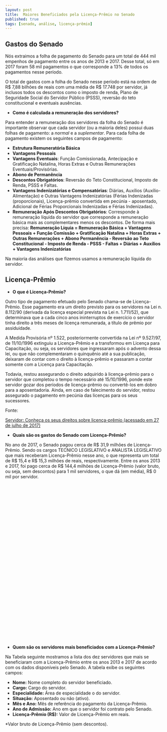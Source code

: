 ```yaml
---
layout: post
title:  Maiores Beneficiados pela Licença-Prêmio no Senado
published: true
tags: [senado, análise, licença-prêmio]
---
```







## Gastos do Senado

Nós extraimos a folha de pagamento do Senado para um total de 444 mil empenhos de pagamento entre os anos de 2013 e 2017. Desse total, só em 2017 foram 58 mil pagamentos o que corresponde a 13% de todos os pagamentos nesse período.

O total de gastos com a folha do Senado nesse período está na ordem de R$ 7,88 bilhões de reais com uma média de R$ 17.748 por servidor, já inclusos todos os descontos como o imposto de renda, Plano de Seguridade Social do Servidor Público (PSSS), reversão do teto constitucional e eventuais ausências.

* **Como é calculada a remuneração dos servidores?**

Para entender a remuneração dos servidores da folha do Senado é importante observar que cada servidor (ou a maioria deles) possui duas folhas de pagamento: a *normal* e a *suplementar*. Para cada folha de pagamento existem os seguintes campos de pagamento:

- **Estrutura Remuneratória Básica**
- **Vantagens Pessoais**
- **Vantagens Eventuais**: Função Comissionada, Antecipação e Gratificação Natalina, Horas Extras e Outras Remunerações Eventuais/Provisórias.
- **Abono de Permanência**
- **Descontos Obrigatórios**: Reversão do Teto Constitucional, Imposto de Renda, PSSS e Faltas.
- **Vantagens Indenizatórias e Compensatórias**: Diárias, Auxílios (Auxílio-Alimentação) e Outras Vantagens Indenizatórias (Férias Indenizadas (proporcionais), Licença-prêmio convertida em pecúnia - aposentado, Adicional de Férias Proporcionais Indenizadas e Férias Indenizadas).
- **Remuneração Após Descontos Obrigatórios**: Corresponde à remuneração líquida do servidor que corresponde a remuneração básica mais as complementares menos os descontos. De forma mais precisa:
**Remuneração Líquia = Remuneração Básica + Vantagens Pessoais + Função Comissão + Gratificação Natalina + Horas Extras + Outras Remunerações + Abono Permanência - Reversão ao Teto Constitucional - Imposto de Renda - PSSS - Faltas + Diárias + Auxílios + Vantagens Indenizatórias**

Na maioria das análises que fizemos usamos a remuneração líquida do servidor.







## Licença-Prêmio

* **O que é Licença-Prêmio?**

Outro tipo de pagamento efetuado pelo Senado chama-se de Licença-Prêmio. Esse pagamento era um direito previsto para os servidores na Lei n. 8.112/90 (derivada da licença especial prevista na Lei n. 1.711/52), que determinava que a cada cinco anos ininterruptos de exercício o servidor tinha direito a três meses de licença remunerada, a título de prêmio por assiduidade.

A Medida Provisória nº 1.522, posteriormente convertida na Lei nº 9.527/97, de 11/10/1996 extinguiu a Licença-Prêmio e a transformou em Licença para Capacitação, ou seja, os servidores que ingressaram após o advento dessa lei, ou que não complementaram o quinquênio até a sua publicação, deixaram de contar com o direito à licença-prêmio e passaram a contar somente com a Licença para Capacitação.

Todavia, restou assegurando o direito adquirido à licença-prêmio para o servidor que completou o tempo necessário até 15/10/1996, ponde este servidor gozar dos períodos de licença-prêmio ou convertê-los em dobro para a aposentadoria. Ainda, em caso de falecimento do servidor, restou assegurado o pagamento em pecúnia das licenças para os seus sucessores.

Fonte:

[Servidor: Conheça os seus direitos sobre licença-prêmio (acessado em 27 de julho de 2017)](https://sindjufe-go.jusbrasil.com.br/noticias/100639807/servidor-conheca-os-seus-direitos-sobre-licenca-premio)

* **Quais são os gastos do Senado com Licença-Prêmio?**



No ano de 2017, o Senado pagou cerca de R$ 31,9 milhões de Licença-Prêmio. Sendo os cargos TECNICO LEGISLATIVO e ANALISTA LEGISLATIVO que mais receberam Licença-Prêmio nesse ano, o que representa um total de R$ 15,4 e R$ 15,3 milhões de reais, respectivamente. Entre os anos 2013 e 2017, foi pago cerca de R$ 144,4 milhões de Licença-Prêmio (valor bruto, ou seja, sem descontos) para 1 mil servidores, o que dá (em média), R$ 0 mil por servidor.

<!--html_preserve--><div id="htmlwidget-389516120e055e3c8862" style="width:100%;height:500px;" class="highchart html-widget"></div>
<script type="application/json" data-for="htmlwidget-389516120e055e3c8862">{"x":{"hc_opts":{"title":{"text":null},"yAxis":{"title":{"text":"Milhões de Reais"},"type":"linear"},"credits":{"enabled":false},"exporting":{"enabled":false},"plotOptions":{"series":{"turboThreshold":0,"showInLegend":true,"marker":{"enabled":true}},"treemap":{"layoutAlgorithm":"squarified"},"bubble":{"minSize":5,"maxSize":25},"scatter":{"marker":{"symbol":"circle"}}},"annotationsOptions":{"enabledButtons":false},"tooltip":{"delayForDisplay":10},"series":[{"name":"ANALISTA LEGISLATIVO","data":[{"cargo":"ANALISTA LEGISLATIVO","remuneracao":67.47244254,"data":"Todos os Anos","y":67.47244254,"name":"Todos os Anos"},{"cargo":"ANALISTA LEGISLATIVO","remuneracao":15.26593522,"data":"2017","y":15.26593522,"name":"2017"}],"type":"column"},{"name":"AUXILIAR LEGISLATIVO","data":[{"cargo":"AUXILIAR LEGISLATIVO","remuneracao":1.58311243,"data":"Todos os Anos","y":1.58311243,"name":"Todos os Anos"},{"cargo":"AUXILIAR LEGISLATIVO","remuneracao":0.28609771,"data":"2017","y":0.28609771,"name":"2017"}],"type":"column"},{"name":"CONSULTOR LEGISLATIVO","data":[{"cargo":"CONSULTOR LEGISLATIVO","remuneracao":3.85089147,"data":"Todos os Anos","y":3.85089147,"name":"Todos os Anos"},{"cargo":"CONSULTOR LEGISLATIVO","remuneracao":0.90597383,"data":"2017","y":0.90597383,"name":"2017"}],"type":"column"},{"name":"TECNICO LEGISLATIVO","data":[{"cargo":"TECNICO LEGISLATIVO","remuneracao":71.47305639,"data":"Todos os Anos","y":71.47305639,"name":"Todos os Anos"},{"cargo":"TECNICO LEGISLATIVO","remuneracao":15.44388177,"data":"2017","y":15.44388177,"name":"2017"}],"type":"column"}],"xAxis":{"type":"category","title":{"text":"Cargo"}}},"theme":{"chart":{"backgroundColor":"transparent"}},"conf_opts":{"global":{"Date":null,"VMLRadialGradientURL":"http =//code.highcharts.com/list(version)/gfx/vml-radial-gradient.png","canvasToolsURL":"http =//code.highcharts.com/list(version)/modules/canvas-tools.js","getTimezoneOffset":null,"timezoneOffset":0,"useUTC":true},"lang":{"contextButtonTitle":"Chart context menu","decimalPoint":".","downloadJPEG":"Download JPEG image","downloadPDF":"Download PDF document","downloadPNG":"Download PNG image","downloadSVG":"Download SVG vector image","drillUpText":"Back to {series.name}","invalidDate":null,"loading":"Loading...","months":["January","February","March","April","May","June","July","August","September","October","November","December"],"noData":"No data to display","numericSymbols":["k","M","G","T","P","E"],"printChart":"Print chart","resetZoom":"Reset zoom","resetZoomTitle":"Reset zoom level 1:1","shortMonths":["Jan","Feb","Mar","Apr","May","Jun","Jul","Aug","Sep","Oct","Nov","Dec"],"thousandsSep":" ","weekdays":["Sunday","Monday","Tuesday","Wednesday","Thursday","Friday","Saturday"]}},"type":"chart","fonts":[],"debug":false},"evals":[],"jsHooks":[]}</script><!--/html_preserve-->

* **Quem são os servidores mais beneficiados com a Licença-Prêmio?**

Na Tabela seguinte mostramos a lista dos dez servidores que mais se beneficiaram com a Licença-Prêmio entre os anos 2013 e 2017 de acordo com os dados disponíveis pelo Senado. A tabela exibe os seguintes campos: 

* **Nome:** Nome completo do servidor beneficiado.
* **Cargo:** Cargo do servidor.
* **Especialidade:** Área de especialidade o do servidor.
* **Situação:** Aposentado ou não (ativo).
* **Mês e Ano:** Mês de referência do pagamento da Licença-Prêmio.
* **Ano de Admissão:** Ano em que o servidor foi contrato pelo Senado.
* **Licença-Prêmio (R$):** Valor de Licença-Prêmio em reais.

<!--html_preserve--><div id="htmlwidget-2cd668bda8e22a5ad90c" style="width:100%;height:auto;" class="datatables html-widget"></div>
<script type="application/json" data-for="htmlwidget-2cd668bda8e22a5ad90c">{"x":{"filter":"none","data":[["MARCO AURÉLIO DE OLIVEIRA","SÉRGIO FRANCISCO PIRES DE OLIVEIRA PENNA","JANE MARIA BARBASTEFANO RANGEL","FRANCISCO DAS CHAGAS MEDEIROS","ANTÔNIO JOSÉ VIANA FILHO","MARIA LUCIA FERREIRA DE MELLO","PAULA CUNHA CANTO DE MIRANDA","MARTHA LYRA NASCIMENTO","ELPÍDIO VIANNA NETO","REGINA MARIA DE BORBA BENEVIDES DIAS"],["ANALISTA LEGISLATIVO","CONSULTOR LEGISLATIVO","ANALISTA LEGISLATIVO","ANALISTA LEGISLATIVO","ANALISTA LEGISLATIVO","ANALISTA LEGISLATIVO","ANALISTA LEGISLATIVO","ANALISTA LEGISLATIVO","ANALISTA LEGISLATIVO","ANALISTA LEGISLATIVO"],["PROCESSO LEGISLATIVO","ASSESSORAMENTO LEGISLATIVO","PROCESSO LEGISLATIVO","PROCESSO LEGISLATIVO","PROCESSO LEGISLATIVO","PROCESSO LEGISLATIVO","PROCESSO LEGISLATIVO","ORÇAMENTO PÚBLICO","PROCESSO LEGISLATIVO","ORÇAMENTO PÚBLICO"],[7,4,12,2,2,2,2,3,5,3],[2015,2016,2013,2017,2017,2017,2017,2017,2017,2017],[1973,1985,1972,1973,1974,1974,1974,1974,1974,1975],[506445,506445,420889.35,405156,405156,405156,405156,405156,405156,405156]],"container":"<table class=\"display\">\n  <thead>\n    <tr>\n      <th>Nome<\/th>\n      <th>Cargo<\/th>\n      <th>Especialidade<\/th>\n      <th>Mês<\/th>\n      <th>Ano<\/th>\n      <th>Ano de Admissão<\/th>\n      <th>Licença-Prêmio* (R$)<\/th>\n    <\/tr>\n  <\/thead>\n<\/table>","options":{"paging":false,"info":false,"searching":false,"columnDefs":[{"className":"dt-right","targets":[3,4,5,6]}],"order":[],"autoWidth":false,"orderClasses":false,"rowCallback":"function(row, data) {\nDTWidget.formatCurrency(this, row, data, 6, '', 2, 3, '.', ',', true);\n}"}},"evals":["options.rowCallback"],"jsHooks":[]}</script><!--/html_preserve-->
*Valor bruto de Licença-Prêmio (sem descontos).

